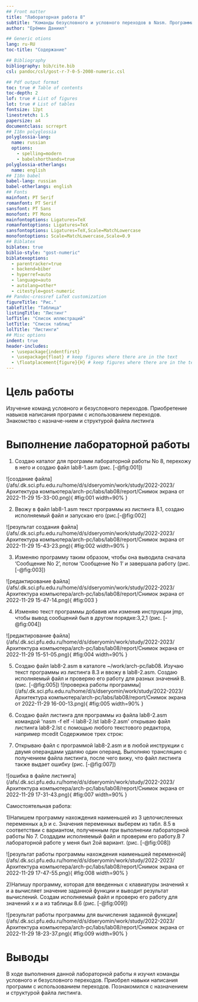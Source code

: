 ```yaml
---
## Front matter
title: "Лабораторная работа 8"
subtitle: "Команды безусловного и условного переходов в Nasm. Программирование ветвлений."
author: "Ерёмин Даниил"

## Generic otions
lang: ru-RU
toc-title: "Содержание"

## Bibliography
bibliography: bib/cite.bib
csl: pandoc/csl/gost-r-7-0-5-2008-numeric.csl

## Pdf output format
toc: true # Table of contents
toc-depth: 2
lof: true # List of figures
lot: true # List of tables
fontsize: 12pt
linestretch: 1.5
papersize: a4
documentclass: scrreprt
## I18n polyglossia
polyglossia-lang:
  name: russian
  options:
	- spelling=modern
	- babelshorthands=true
polyglossia-otherlangs:
  name: english
## I18n babel
babel-lang: russian
babel-otherlangs: english
## Fonts
mainfont: PT Serif
romanfont: PT Serif
sansfont: PT Sans
monofont: PT Mono
mainfontoptions: Ligatures=TeX
romanfontoptions: Ligatures=TeX
sansfontoptions: Ligatures=TeX,Scale=MatchLowercase
monofontoptions: Scale=MatchLowercase,Scale=0.9
## Biblatex
biblatex: true
biblio-style: "gost-numeric"
biblatexoptions:
  - parentracker=true
  - backend=biber
  - hyperref=auto
  - language=auto
  - autolang=other*
  - citestyle=gost-numeric
## Pandoc-crossref LaTeX customization
figureTitle: "Рис."
tableTitle: "Таблица"
listingTitle: "Листинг"
lofTitle: "Список иллюстраций"
lotTitle: "Список таблиц"
lolTitle: "Листинги"
## Misc options
indent: true
header-includes:
  - \usepackage{indentfirst}
  - \usepackage{float} # keep figures where there are in the text
  - \floatplacement{figure}{H} # keep figures where there are in the text
---
```


# Цель работы
Изучение команд условного и безусловного переходов. Приобретение навыков написания программ с использованием переходов. Знакомство с назначе-нием и структурой файла листинга


# Выполнение лабораторной работы

1) Создаю каталог для программ лабораторной работы No 8, перехожу в него и создаю файл lab8-1.asm (рис. [-@fig:001])

![создание файла](/afs/.dk.sci.pfu.edu.ru/home/d/s/dseryomin/work/study/2022-2023/Архитектура компьютера/arch-pc/labs/lab08/report/Снимок экрана от 2022-11-29 15-33-00.png){ #fig:001 width=90% }


2) Ввожу в файл lab8-1.asm текст программы из листинга 8.1, создаю исполняемый файл и запускаю его  (рис.[-@fig:002]

![результат создания файла](/afs/.dk.sci.pfu.edu.ru/home/d/s/dseryomin/work/study/2022-2023/Архитектура компьютера/arch-pc/labs/lab08/report/Снимок экрана от 2022-11-29 15-43-23.png){ #fig:002 width=90% }

3) Изменяю программу таким образом, чтобы она выводила сначала ‘Сообщение No 2’, потом ‘Сообщение No 1’ и завершала работу (рис. [-@fig:003])

![редактирование файла](/afs/.dk.sci.pfu.edu.ru/home/d/s/dseryomin/work/study/2022-2023/Архитектура компьютера/arch-pc/labs/lab08/report/Снимок экрана от 2022-11-29 15-47-14.png){ #fig:003 }

4) Изменяю текст программы добавив или изменив инструкции jmp, чтобы вывод сообщений был в другом порядке:3,2,1  (рис. [-@fig:004])

![редактирование файла](/afs/.dk.sci.pfu.edu.ru/home/d/s/dseryomin/work/study/2022-2023/Архитектура компьютера/arch-pc/labs/lab08/report/Снимок экрана от 2022-11-29 15-51-05.png){ #fig:004 width=90% }

5) Создаю файл lab8-2.asm в каталоге ~/work/arch-pc/lab08. Изучаю текст программы из листинга 8.3 и ввожу в lab8-2.asm. Создаю исполняемый файл и проверяю его работу для разных значений B. (рис. [-@fig:005])
![проверка работы программы](/afs/.dk.sci.pfu.edu.ru/home/d/s/dseryomin/work/study/2022-2023/Архитектура компьютера/arch-pc/labs/lab08/report/Снимок экрана от 2022-11-29 16-00-13.png){ #fig:005 width=90% }

6) Создаю файл листинга для программы из файла lab8-2.asm командой 'nasm -f elf -l lab8-2.lst lab8-2.asm' открываю файл листинга lab8-2.lst с помощью любого текстового редактора, например mcedit 
Содержимое трех строк:

7) Открываю файл с программой lab8-2.asm и в любой инструкции с двумя операндами удаляю один операнд. Выполняю трансляцию с получением файла листинга, после чего вижу, что файл листинга также выдает ошибку (рис. [-@fig:007])

![ошибка в файле листинга](/afs/.dk.sci.pfu.edu.ru/home/d/s/dseryomin/work/study/2022-2023/Архитектура компьютера/arch-pc/labs/lab08/report/Снимок экрана от 2022-11-29 17-31-43.png){ #fig:007 width=90% }

Самостоятельная работа: 

1)Напишем программу нахождения наименьшей из 3 целочисленных переменных a,b и c. Значения переменных выберем из табл. 8.5 в соответствии с вариантом, полученным при выполнении лабораторной работы No 7.
Создадим исполняемый файл и проверим его работу.В 7 лабораторной работе у меня был 2ой вариант. (рис. [-@fig:008])

![результат работы программы нахождения наименьшей переменной](/afs/.dk.sci.pfu.edu.ru/home/d/s/dseryomin/work/study/2022-2023/Архитектура компьютера/arch-pc/labs/lab08/report/Снимок экрана от 2022-11-29 17-47-55.png){ #fig:008 width=90% }

2)Напишу программу, которая для введенных с клавиатуры значений x и a вычисляет значение заданной функции и выводит результат вычислений. Создам исполняемый файл и проверю его работу для значений x и a из таблицы 8.6 (рис. [-@fig:009])

![результат работы программы для вычисления заданной функции](/afs/.dk.sci.pfu.edu.ru/home/d/s/dseryomin/work/study/2022-2023/Архитектура компьютера/arch-pc/labs/lab08/report/Снимок экрана от 2022-11-29 18-23-37.png){ #fig:009 width=90% }


# Выводы

В ходе выполнения данной лабораторной работы я изучил команды условного и безусловного переходов. Приобрел навыки написания программ с использованием переходов. Познакомился с назначением и структурой файла листинга.
